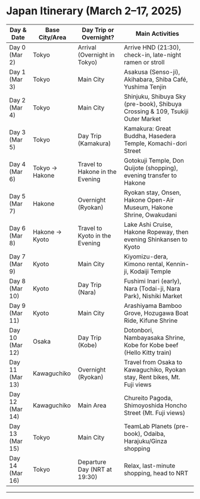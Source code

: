 # Japan Itinerary (March 2–17, 2025)

| Day & Date      | Base City/Area | Day Trip or Overnight?          | Main Activities                                                                                 |
|-----------------|----------------|---------------------------------|-------------------------------------------------------------------------------------------------|
| Day 0 (Mar 2)   | Tokyo          | Arrival (Overnight in Tokyo)    | Arrive HND (21:30), check-in, late-night ramen or stroll                                         |
| Day 1 (Mar 3)   | Tokyo          | Main City                       | Asakusa (Senso-ji), Akihabara, Shiba Café, Yushima Tenjin                                        |
| Day 2 (Mar 4)   | Tokyo          | Main City                       | Shinjuku, Shibuya Sky (pre-book), Shibuya Crossing & 109, Tsukiji Outer Market                   |
| Day 3 (Mar 5)   | Tokyo          | Day Trip (Kamakura)             | Kamakura: Great Buddha, Hasedera Temple, Komachi-dori Street                                     |
| Day 4 (Mar 6)   | Tokyo → Hakone | Travel to Hakone in the Evening | Gotokuji Temple, Don Quijote (shopping), evening transfer to Hakone                              |
| Day 5 (Mar 7)   | Hakone         | Overnight (Ryokan)              | Ryokan stay, Onsen, Hakone Open-Air Museum, Hakone Shrine, Owakudani                             |
| Day 6 (Mar 8)   | Hakone → Kyoto | Travel to Kyoto in the Evening  | Lake Ashi Cruise, Hakone Ropeway, then evening Shinkansen to Kyoto                               |
| Day 7 (Mar 9)   | Kyoto          | Main City                       | Kiyomizu-dera, Kimono rental, Kennin-ji, Kodaiji Temple                                          |
| Day 8 (Mar 10)  | Kyoto          | Day Trip (Nara)                 | Fushimi Inari (early), Nara (Todai-ji, Nara Park), Nishiki Market                                |
| Day 9 (Mar 11)  | Kyoto          | Main City                       | Arashiyama Bamboo Grove, Hozugawa Boat Ride, Kifune Shrine                                       |
| Day 10 (Mar 12) | Osaka          | Day Trip (Kobe)                 | Dotonbori, Nambayasaka Shrine, Kobe for Kobe beef (Hello Kitty train)                            |
| Day 11 (Mar 13) | Kawaguchiko    | Overnight (Ryokan)              | Travel from Osaka to Kawaguchiko, Ryokan stay, Rent bikes, Mt. Fuji views                        |
| Day 12 (Mar 14) | Kawaguchiko    | Main Area                       | Chureito Pagoda, Shimoyoshida Honcho Street (Mt. Fuji views)                                     |
| Day 13 (Mar 15) | Tokyo          | Main City                       | TeamLab Planets (pre-book), Odaiba, Harajuku/Ginza shopping                                      |
| Day 14 (Mar 16) | Tokyo          | Departure Day (NRT at 19:30)    | Relax, last-minute shopping, head to NRT                                                         |

---
